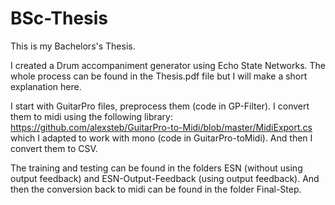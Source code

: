 # BSc-Thesis

This is my Bachelors's Thesis.

I created a Drum accompaniment generator using Echo State Networks.
The whole process can be found in the Thesis.pdf file but I will make a short explanation here.

I start with GuitarPro files, preprocess them (code in GP-Filter). I convert them to midi using the following library: https://github.com/alexsteb/GuitarPro-to-Midi/blob/master/MidiExport.cs which I adapted to work with mono (code in GuitarPro-toMidi). And then I convert them to CSV.

The training and testing can be found in the folders ESN (without using output feedback) and ESN-Output-Feedback (using output feedback). And then the conversion back to midi can be found in the folder Final-Step.
